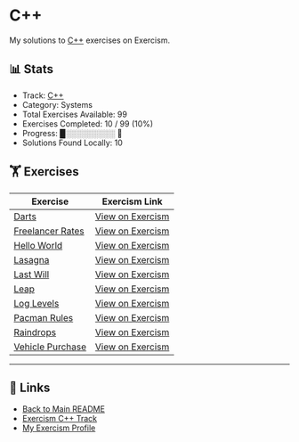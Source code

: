 # C++

My solutions to [C++](https://exercism.org/tracks/cpp) exercises on Exercism.

## 📊 Stats

- Track: [C++](https://exercism.org/tracks/cpp)
- Category: Systems
- Total Exercises Available: 99
- Exercises Completed: 10 / 99 (10%)
- Progress: █░░░░░░░░░ 🔴
- Solutions Found Locally: 10

## 🏋️ Exercises

| Exercise | Exercism Link |
|----------|---------------|
| [Darts](darts/README.md) | [View on Exercism](https://exercism.org/tracks/cpp/exercises/darts) |
| [Freelancer Rates](freelancer-rates/README.md) | [View on Exercism](https://exercism.org/tracks/cpp/exercises/freelancer-rates) |
| [Hello World](hello-world/README.md) | [View on Exercism](https://exercism.org/tracks/cpp/exercises/hello-world) |
| [Lasagna](lasagna/README.md) | [View on Exercism](https://exercism.org/tracks/cpp/exercises/lasagna) |
| [Last Will](last-will/README.md) | [View on Exercism](https://exercism.org/tracks/cpp/exercises/last-will) |
| [Leap](leap/README.md) | [View on Exercism](https://exercism.org/tracks/cpp/exercises/leap) |
| [Log Levels](log-levels/README.md) | [View on Exercism](https://exercism.org/tracks/cpp/exercises/log-levels) |
| [Pacman Rules](pacman-rules/README.md) | [View on Exercism](https://exercism.org/tracks/cpp/exercises/pacman-rules) |
| [Raindrops](raindrops/README.md) | [View on Exercism](https://exercism.org/tracks/cpp/exercises/raindrops) |
| [Vehicle Purchase](vehicle-purchase/README.md) | [View on Exercism](https://exercism.org/tracks/cpp/exercises/vehicle-purchase) |

---

## 🔗 Links

- [Back to Main README](../README.md)
- [Exercism C++ Track](https://exercism.org/tracks/cpp)
- [My Exercism Profile](https://exercism.org/profiles/princemuel)
